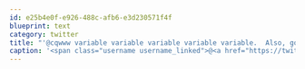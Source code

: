 ```yaml
---
id: e25b4e0f-e926-488c-afb6-e3d230571f4f
blueprint: text
category: twitter
title: "'@cqwww variable variable variable variable variable.  Also, go variable"
caption: '<span class="username username_linked">@<a href="https://twitter.com/cqwww" title="Kris Constable">cqwww</a></span> variable variable variable variable variable.  Also, go variable'
---
```

